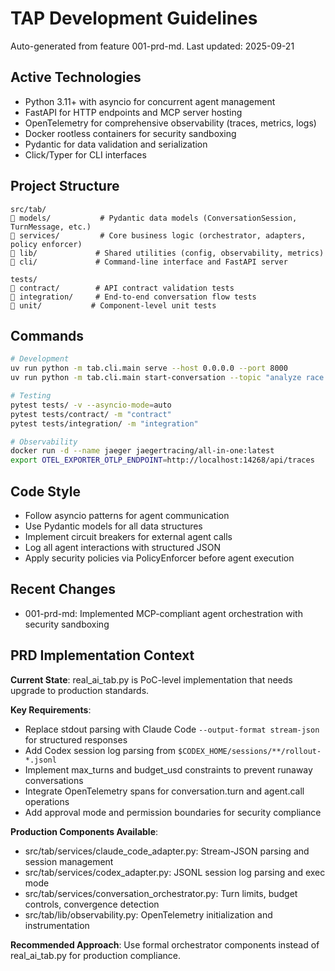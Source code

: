 # TAP Development Guidelines

Auto-generated from feature 001-prd-md. Last updated: 2025-09-21

## Active Technologies
- Python 3.11+ with asyncio for concurrent agent management
- FastAPI for HTTP endpoints and MCP server hosting
- OpenTelemetry for comprehensive observability (traces, metrics, logs)
- Docker rootless containers for security sandboxing
- Pydantic for data validation and serialization
- Click/Typer for CLI interfaces

## Project Structure
```
src/tab/
   models/           # Pydantic data models (ConversationSession, TurnMessage, etc.)
   services/         # Core business logic (orchestrator, adapters, policy enforcer)
   lib/             # Shared utilities (config, observability, metrics)
   cli/             # Command-line interface and FastAPI server

tests/
   contract/        # API contract validation tests
   integration/     # End-to-end conversation flow tests
   unit/           # Component-level unit tests
```

## Commands
```bash
# Development
uv run python -m tab.cli.main serve --host 0.0.0.0 --port 8000
uv run python -m tab.cli.main start-conversation --topic "analyze race conditions"

# Testing
pytest tests/ -v --asyncio-mode=auto
pytest tests/contract/ -m "contract"
pytest tests/integration/ -m "integration"

# Observability
docker run -d --name jaeger jaegertracing/all-in-one:latest
export OTEL_EXPORTER_OTLP_ENDPOINT=http://localhost:14268/api/traces
```

## Code Style
- Follow asyncio patterns for agent communication
- Use Pydantic models for all data structures
- Implement circuit breakers for external agent calls
- Log all agent interactions with structured JSON
- Apply security policies via PolicyEnforcer before agent execution

## Recent Changes
- 001-prd-md: Implemented MCP-compliant agent orchestration with security sandboxing

## PRD Implementation Context
**Current State**: real_ai_tab.py is PoC-level implementation that needs upgrade to production standards.

**Key Requirements**:
- Replace stdout parsing with Claude Code `--output-format stream-json` for structured responses
- Add Codex session log parsing from `$CODEX_HOME/sessions/**/rollout-*.jsonl`
- Implement max_turns and budget_usd constraints to prevent runaway conversations
- Integrate OpenTelemetry spans for conversation.turn and agent.call operations
- Add approval mode and permission boundaries for security compliance

**Production Components Available**:
- src/tab/services/claude_code_adapter.py: Stream-JSON parsing and session management
- src/tab/services/codex_adapter.py: JSONL session log parsing and exec mode
- src/tab/services/conversation_orchestrator.py: Turn limits, budget controls, convergence detection
- src/tab/lib/observability.py: OpenTelemetry initialization and instrumentation

**Recommended Approach**:
Use formal orchestrator components instead of real_ai_tab.py for production compliance.

<!-- MANUAL ADDITIONS START -->
<!-- MANUAL ADDITIONS END -->
